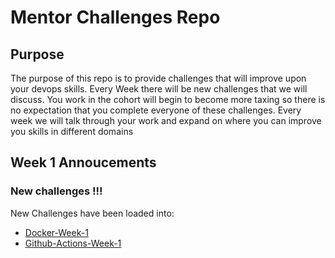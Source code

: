 # Mentor Challenges Repo

## Purpose

The purpose of this repo is to provide challenges that will improve upon your devops skills. Every Week there will be new challenges that we will discuss. You work in the cohort will begin to become more taxing so there is no expectation that you complete everyone of these challenges. Every week we will talk through your work and expand on where you can improve you skills in different domains

## Week 1 Annoucements

### New challenges !!!

New Challenges have been loaded into:

* [Docker-Week-1](https://github.boozallencsn.com/Bachman-Joshua/HOH-Mentor-Challenges/blob/main/Containers/Docker/Docker-Week-1.md)
* [Github-Actions-Week-1](https://github.boozallencsn.com/Bachman-Joshua/HOH-Mentor-Challenges/blob/main/Pipelines/GithubActions/Github-Actions-Week-1.md)

